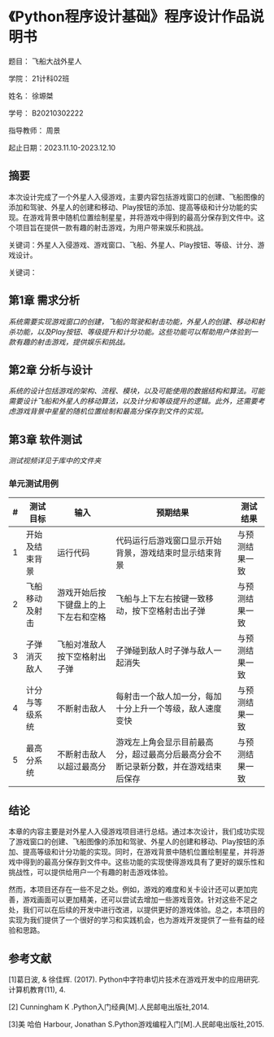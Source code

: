 # 《Python程序设计基础》程序设计作品说明书

题目： 飞船大战外星人

学院： 21计科02班

姓名： 徐塬桀

学号： B20210302222

指导教师： 周景

起止日期：2023.11.10-2023.12.10

## 摘要

本次设计完成了一个外星人入侵游戏，主要内容包括游戏窗口的创建、飞船图像的添加和驾驶、外星人的创建和移动、Play按钮的添加、提高等级和计分功能的实现。在游戏背景中随机位置绘制星星，并将游戏中得到的最高分保存到文件中。这个项目旨在提供一款有趣的射击游戏，为用户带来娱乐和挑战。

关键词：外星人入侵游戏、游戏窗口、飞船、外星人、Play按钮、等级、计分、游戏设计。

关键词：

## 第1章 需求分析

_系统需要实现游戏窗口的创建，飞船的驾驶和射击功能，外星人的创建、移动和射杀功能，以及Play按钮、等级提升和计分功能。这些功能可以帮助用户体验到一款有趣的射击游戏，提供娱乐和挑战。_

## 第2章 分析与设计

_系统的设计包括游戏的架构、流程、模块，以及可能使用的数据结构和算法。可能需要设计飞船和外星人的移动算法，以及计分和等级提升的逻辑。此外，还需要考虑游戏背景中星星的随机位置绘制和最高分保存到文件的实现。_

## 第3章 软件测试

_测试视频详见于库中的文件夹_

### 单元测试用例

| \#  | 测试目标 | 输入 | 预期结果 | 测试结果 |
| --- | --------- | ----- | ---------------- | ----------------- |
| 1   |开始及结束背景|运行代码       |代码运行后游戏窗口显示开始背景，游戏结束时显示结束背景                  | 与预测结果一致                  |
| 2   |飞船移动及射击           |游戏开始后按下键盘上的上下左右和空格       |飞船与上下左右按键一致移动，按下空格射击出子弹                  | 与预测结果一致                  |
| 3   |子弹消灭敌人           |飞船对准敌人按下空格射出子弹       |子弹碰到敌人时子弹与敌人一起消失                  | 与预测结果一致                  |
| 4   |计分与等级系统           |不断射击敌人       |每射击一个敌人加一分，每加十分上升一个等级，敌人速度变快                 |与预测结果一致                   |
| 5   |最高分系统         |不断射击敌人以超过最高分       |游戏左上角会显示目前最高分，超过最高分后最高分会不断记录新分数，并在游戏结束后保存                 |与预测结果一致                   |

## 结论

本章的内容主要是对外星人入侵游戏项目进行总结。通过本次设计，我们成功实现了游戏窗口的创建、飞船图像的添加和驾驶、外星人的创建和移动、Play按钮的添加、提高等级和计分功能的实现。同时，在游戏背景中随机位置绘制星星，并将游戏中得到的最高分保存到文件中。这些功能的实现使得游戏具有了更好的娱乐性和挑战性，可以提供给用户一个有趣的射击游戏体验。

然而，本项目还存在一些不足之处。例如，游戏的难度和关卡设计还可以更加完善，游戏画面可以更加精美，还可以尝试去增加一些游戏音效。针对这些不足之处，我们可以在后续的开发中进行改进，以提供更好的游戏体验。总之，本项目的实现为我们提供了一个很好的学习和实践机会，也为游戏开发提供了一些有益的经验和思路。

## 参考文献

[1]葛日波, & 徐佳辉. (2017). Python中字符串切片技术在游戏开发中的应用研究. 计算机教育(11), 4.

[2] Cunningham K .Python入门经典[M].人民邮电出版社,2014.

[3]美 哈伯 Harbour, Jonathan S.Python游戏编程入门[M].人民邮电出版社,2015.

